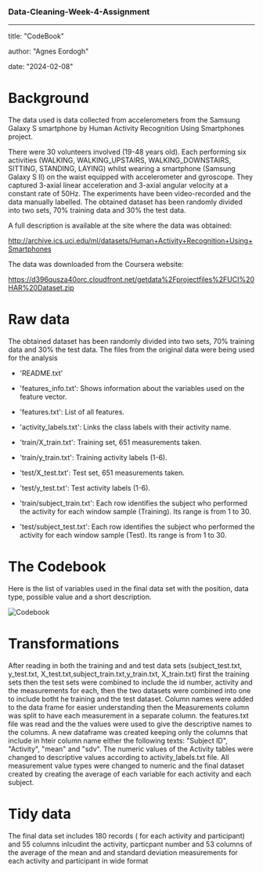 ### Data-Cleaning-Week-4-Assignment
---
title: "CodeBook"

author: "Agnes Eordogh"

date: "2024-02-08"



# Background

The data used is data collected from accelerometers from the Samsung Galaxy S smartphone by Human Activity Recognition Using Smartphones project. 

There were 30 volunteers involved (19-48 years old). Each performing six activities (WALKING, WALKING_UPSTAIRS, WALKING_DOWNSTAIRS, SITTING, STANDING, LAYING) whilst wearing a smartphone (Samsung Galaxy S II) on the waist equipped with accelerometer and gyroscope.  They captured 3-axial linear acceleration and 3-axial angular velocity at a constant rate of 50Hz. The experiments have been video-recorded and the data manually labelled. The obtained dataset has been randomly divided into two sets, 70%  training data and 30% the test data. 

A full description is available at the site where the data was obtained:

http://archive.ics.uci.edu/ml/datasets/Human+Activity+Recognition+Using+Smartphones
 

The data was downloaded from the Coursera website:

 
https://d396qusza40orc.cloudfront.net/getdata%2Fprojectfiles%2FUCI%20HAR%20Dataset.zip

# Raw data 
The obtained dataset has been randomly divided into two sets, 70%  training data and 30% the test data. 
The files from the original data were being used for the analysis
- 'README.txt'

- 'features_info.txt': Shows information about the variables used on the feature vector.

- 'features.txt': List of all features.

- 'activity_labels.txt': Links the class labels with their activity name.

- 'train/X_train.txt': Training set, 651 measurements taken.

- 'train/y_train.txt': Training activity labels (1-6).

- 'test/X_test.txt': Test set, 651 measurements taken.

- 'test/y_test.txt': Test activity labels (1-6).

- 'train/subject_train.txt': Each row identifies the subject who performed the activity for each window sample (Training). Its range is from 1 to 30. 

- 'test/subject_test.txt': Each row identifies the subject who performed the activity for each window sample (Test). Its range is from 1 to 30. 

 
# The Codebook

Here is the list of variables used in the final data set with the position, data type, possible value and a short description.


![Codebook](https://github.com/agstermaister/Data-Cleaning-Week-4-Assignment/assets/131816758/cf5bd674-3d24-433a-bca0-01ff64c0ec68)


# Transformations

After reading in both the training and and test data sets (subject_test.txt, y_test.txt, X_test.txt,subject_train.txt,y_train.txt, X_train.txt) first the training sets then the test sets were combined to include the id number, activity and the measurements for each, then the two datasets were combined into one to include botht he training and the test dataset. Column names were added to the data frame for easier understanding then the Measurements column was split to have each measurement in a separate column. the features.txt file was read and the the values were used to give the descriptive names to the columns. A new dataframe was created keeping only the columns that include in hteir column name either the following texts: "Subject ID", "Activity", "mean" and "sdv". The numeric values of the Activity tables were changed to descriptive values according to activity_labels.txt file. All measurement value types were changed to numeric and the final dataset created by creating the average of each variable for each activity and each subject.

# Tidy data

The final data set includes 180 records ( for each activity and participant) and 55 columns inlcudint the activity, particpant number and 53 columns of the average of the mean and and standard deviation measurements for each activity and participant in wide format

